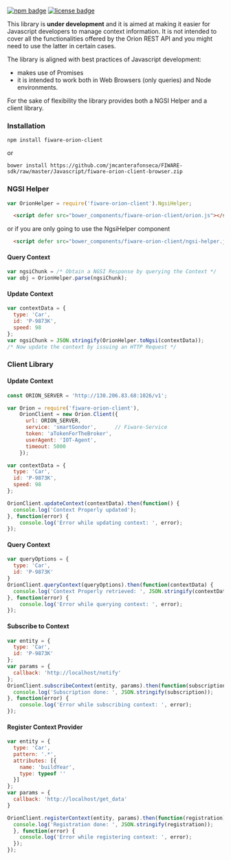 [![npm badge](https://img.shields.io/npm/dm/fiware-orion-client.svg)](https://www.npmjs.com/package/fiware-orion-client)
[![license badge](https://img.shields.io/npm/l/fiware-orion-client.svg)](https://opensource.org/licenses/MIT)

This library is **under development** and it is aimed at making it easier for Javascript developers to manage context information.
It is not intended to cover all the functionalities offered by the Orion REST API and you might need to
use the latter in certain cases.

The library is aligned with best practices of Javascript development:
* makes use of Promises
* it is intended to work both in Web Browsers (only queries) and Node environments.

For the sake of flexibility the library provides both a NGSI Helper and a client library.

### Installation

````
npm install fiware-orion-client
````

or

````
bower install https://github.com/jmcanterafonseca/FIWARE-sdk/raw/master/Javascript/fiware-orion-client-browser.zip
````

### NGSI Helper
```js
var OrionHelper = require('fiware-orion-client').NgsiHelper;
```

```html
  <script defer src="bower_components/fiware-orion-client/orion.js"></script>
```

or if you are only going to use the NgsiHelper component

```html
  <script defer src="bower_components/fiware-orion-client/ngsi-helper.js"></script>
```

#### Query Context
```js
var ngsiChunk = /* Obtain a NGSI Response by querying the Context */
var obj = OrionHelper.parse(ngsiChunk);
```

#### Update Context
```js
var contextData = {
  type: 'Car',
  id: 'P-9873K',
  speed: 98
};
var ngsiChunk = JSON.stringify(OrionHelper.toNgsi(contextData));
/* Now update the context by issuing an HTTP Request */
```

### Client Library

#### Update Context

```js
const ORION_SERVER = 'http://130.206.83.68:1026/v1';

var Orion = require('fiware-orion-client'),
    OrionClient = new Orion.Client({
      url: ORION_SERVER,
      service: 'smartGondor',      // Fiware-Service
      token: 'aTokenForTheBroker', 
      userAgent: 'IOT-Agent',
      timeout: 5000
    });

var contextData = {
  type: 'Car',
  id: 'P-9873K',
  speed: 98
};

OrionClient.updateContext(contextData).then(function() {
  console.log('Context Properly updated');
}, function(error) {
    console.log('Error while updating context: ', error);
});
```

#### Query Context

```js
var queryOptions = {
  type: 'Car',
  id: 'P-9873K'
}
OrionClient.queryContext(queryOptions).then(function(contextData) {
  console.log('Context Properly retrieved: ', JSON.stringify(contextData));
}, function(error) {
    console.log('Error while querying context: ', error);
});

````

#### Subscribe to Context

```js
var entity = {
  type: 'Car',
  id: 'P-9873K'
};
var params = {
  callback: 'http://localhost/notify'
};
OrionClient.subscribeContext(entity, params).then(function(subscription) {
  console.log('Subscription done: ', JSON.stringify(subscription));
}, function(error) {
    console.log('Error while subscribing context: ', error);
});
````

#### Register Context Provider

```js
var entity = {
  type: 'Car',
  pattern: '.*',
  attributes: [{
    name: 'buildYear',
    type: typeof ''
  }]
};
var params = {
  callback: 'http://localhost/get_data'
}

OrionClient.registerContext(entity, params).then(function(registration) {
  console.log('Registration done: ', JSON.stringify(registration));
  }, function(error) {
    console.log('Error while registering context: ', error);
  });
});

````
